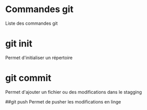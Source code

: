 # Commandes git

Liste des commandes git

# git init

Permet d'initialiser un répertoire

# git commit

Permet d'ajouter un fichier ou des modifications dans le stagging

##git push
Permet de pusher les modifications en linge
